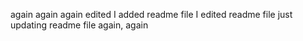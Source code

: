 again again again edited I added readme file
I edited readme file
just updating readme file again, again
